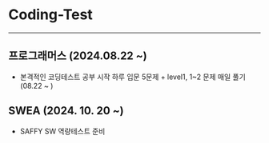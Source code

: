 # Coding-Test

---

## 프로그래머스 (2024.08.22 ~)

-   본격적인 코딩테스트 공부 시작
    하루 입문 5문제 + level1, 1~2 문제 매일 풀기 (08.22 ~ )

## SWEA (2024. 10. 20 ~)

-   SAFFY SW 역량테스트 준비
